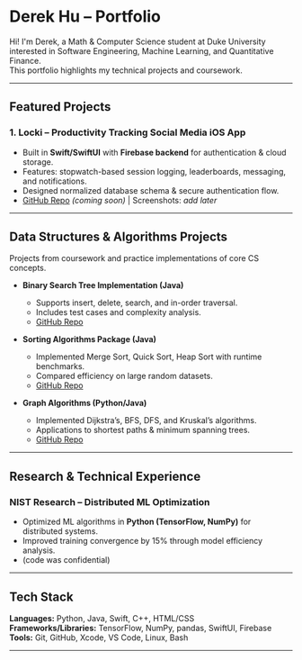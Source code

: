 # Derek Hu – Portfolio

Hi! I'm Derek, a Math & Computer Science student at Duke University interested in Software Engineering, Machine Learning, and Quantitative Finance.  
This portfolio highlights my technical projects and coursework.

---

## Featured Projects

### 1. Locki – Productivity Tracking Social Media iOS App
- Built in **Swift/SwiftUI** with **Firebase backend** for authentication & cloud storage.
- Features: stopwatch-based session logging, leaderboards, messaging, and notifications.
- Designed normalized database schema & secure authentication flow.
- [GitHub Repo](https://github.com/yourusername/locki) *(coming soon)* | Screenshots: *add later*

---

## Data Structures & Algorithms Projects
Projects from coursework and practice implementations of core CS concepts.

- **Binary Search Tree Implementation (Java)**
  - Supports insert, delete, search, and in-order traversal.
  - Includes test cases and complexity analysis.
  - [GitHub Repo](https://github.com/yourusername/bst)

- **Sorting Algorithms Package (Java)**
  - Implemented Merge Sort, Quick Sort, Heap Sort with runtime benchmarks.
  - Compared efficiency on large random datasets.
  - [GitHub Repo](https://github.com/yourusername/sorting)

- **Graph Algorithms (Python/Java)**
  - Implemented Dijkstra’s, BFS, DFS, and Kruskal’s algorithms.
  - Applications to shortest paths & minimum spanning trees.
  - [GitHub Repo](https://github.com/yourusername/graph-algos)

---

## Research & Technical Experience

### NIST Research – Distributed ML Optimization
- Optimized ML algorithms in **Python (TensorFlow, NumPy)** for distributed systems.
- Improved training convergence by 15% through model efficiency analysis.
- (code was confidential)

---

## Tech Stack
**Languages:** Python, Java, Swift, C++, HTML/CSS  
**Frameworks/Libraries:** TensorFlow, NumPy, pandas, SwiftUI, Firebase  
**Tools:** Git, GitHub, Xcode, VS Code, Linux, Bash  

---
